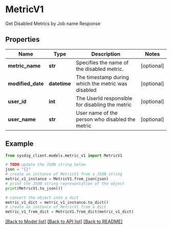 # MetricV1

Get Disabled Metrics by Job name Response

## Properties

Name | Type | Description | Notes
------------ | ------------- | ------------- | -------------
**metric_name** | **str** | Specifies the name of the disabled metric.  | [optional] 
**modified_date** | **datetime** | The timestamp during which the metric was disabled  | [optional] 
**user_id** | **int** | The UserId responsible for disabling the metric  | [optional] 
**user_name** | **str** | User name of the person who disabled the metric  | [optional] 

## Example

```python
from sysdig_client.models.metric_v1 import MetricV1

# TODO update the JSON string below
json = "{}"
# create an instance of MetricV1 from a JSON string
metric_v1_instance = MetricV1.from_json(json)
# print the JSON string representation of the object
print(MetricV1.to_json())

# convert the object into a dict
metric_v1_dict = metric_v1_instance.to_dict()
# create an instance of MetricV1 from a dict
metric_v1_from_dict = MetricV1.from_dict(metric_v1_dict)
```
[[Back to Model list]](../README.md#documentation-for-models) [[Back to API list]](../README.md#documentation-for-api-endpoints) [[Back to README]](../README.md)


